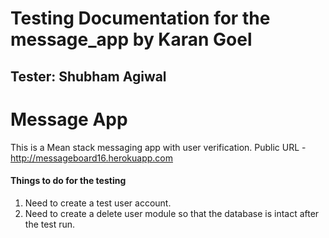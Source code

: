 # Testing Documentation for the message_app by Karan Goel
## Tester: Shubham Agiwal

# Message App
This is a Mean stack messaging app with user verification. 
Public URL - http://messageboard16.herokuapp.com

#### Things to do for the testing
1. Need to create a test user account.
2. Need to create a delete user module so that the database is intact after the test run.












